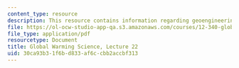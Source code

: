 ```yaml
---
content_type: resource
description: This resource contains information regarding geoengineering.
file: https://ol-ocw-studio-app-qa.s3.amazonaws.com/courses/12-340-global-warming-science-spring-2012/30ca93b31f6bd833af6ccbb2accbf313_MIT12_340S12_lec22.pdf
file_type: application/pdf
resourcetype: Document
title: Global Warming Science, Lecture 22
uid: 30ca93b3-1f6b-d833-af6c-cbb2accbf313
---
```

